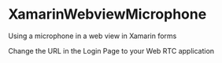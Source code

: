 # XamarinWebviewMicrophone
Using a microphone in a web view in Xamarin forms

Change the URL in the Login Page to your Web RTC application
